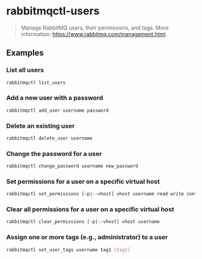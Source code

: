 # rabbitmqctl-users

> Manage RabbitMQ users, their permissions, and tags. More information: <https://www.rabbitmq.com/management.html>.

## Examples

### List all users

```bash
rabbitmqctl list_users
```

### Add a new user with a password

```bash
rabbitmqctl add_user username password
```

### Delete an existing user

```bash
rabbitmqctl delete_user username
```

### Change the password for a user

```bash
rabbitmqctl change_password username new_password
```

### Set permissions for a user on a specific virtual host

```bash
rabbitmqctl set_permissions [-p|--vhost] vhost username read write configure
```

### Clear all permissions for a user on a specific virtual host

```bash
rabbitmqctl clear_permissions [-p|--vhost] vhost username
```

### Assign one or more tags (e.g., administrator) to a user

```bash
rabbitmqctl set_user_tags username tag1 [tag2]
```
